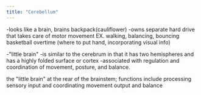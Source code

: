 ```yaml
---
title: "Cerebellum"
---
```

-looks like a brain, brains backpack(cauliflower)
-owns separate hard drive that takes care of motor movement
EX. walking, balancing, bouncing basketball overtime (where to put hand, incorporating visual info)

-&quot;little brain&quot;
-is similar to the cerebrum in that it has two hemispheres and has a highly folded surface or cortex
-associated with regulation and coordination of movement, posture, and balance.

the &quot;little brain&quot; at the rear of the brainstem; functions include processing sensory input and coordinating movement output and balance

